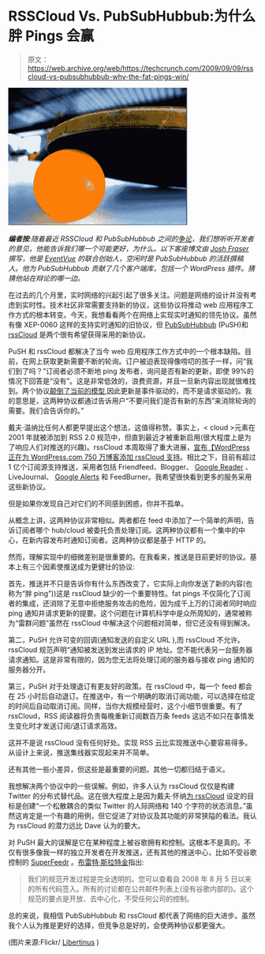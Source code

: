 # RSSCloud Vs. PubSubHubbub:为什么胖 Pings 会赢

> 原文：<https://web.archive.org/web/https://techcrunch.com/2009/09/09/rsscloud-vs-pubsubhubbub-why-the-fat-pings-win/>

![](img/79aabc24ce7fe53861178a9b8e747391.png)

***编者按**:随着最近 RSSCloud 和 PubSubHubbub 之间的[争论](https://web.archive.org/web/20230321184118/http://www.techcrunchit.com/2009/07/23/hey-you-get-off-of-my-cloud/)，我们想听听开发者的意见，他能告诉我们哪一个可能更好，为什么。以下客座博文由 [Josh Fraser](https://web.archive.org/web/20230321184118/http://www.joshfraser.com/) 撰写，他是 [EventVue](https://web.archive.org/web/20230321184118/http://www.eventvue.com/) 的联合创始人，空闲时是 PubSubHubbub 的活跃撰稿人。他为 PubSubHubbub 贡献了几个客户端库，包括一个 WordPress 插件。猜猜他站在辩论的哪一边。*

在过去的几个月里，实时网络的兴起引起了很多关注。问题是网络的设计并没有考虑到实时性。技术社区非常需要支持新的协议，这些协议将推动 web 应用程序工作方式的根本转变。今天，我想看看两个在网络上实现实时通知的领先协议。虽然有像 XEP-0060 这样的支持实时通知的旧协议，但 [PubSubHubbub](https://web.archive.org/web/20230321184118/http://code.google.com/p/pubsubhubbub/) (PuSH)和 [rssCloud](https://web.archive.org/web/20230321184118/http://www.rsscloud.org/) 是两个很有希望获得采用的新协议。

PuSH 和 rssCloud 都解决了当今 web 应用程序工作方式中的一个根本缺陷。目前，在网上获取更新需要不断的轮询。订户被迫表现得像唠叨的孩子一样，问“我们到了吗？”订阅者必须不断地 ping 发布者，询问是否有新的更新，即使 99%的情况下回答是“没有”。这是非常低效的，浪费资源，并且一旦新内容出现就很难找到。两个协议[颠倒了当前的模型](https://web.archive.org/web/20230321184118/https://techcrunch.com/2009/07/09/speeding-up-rss/),因此更新是事件驱动的，而不是请求驱动的。我的意思是，这两种协议都通过告诉用户“不要问我们是否有新的东西”来消除轮询的需要。我们会告诉你的。”

戴夫·温纳比任何人都更早提出这个想法，这值得称赞。事实上，< cloud >元素在 2001 年就被添加到 RSS 2.0 规范中，但直到最近才被重新启用(很大程度上是为了响应人们对推送的兴趣)。rssCloud 本周取得了重大进展，[宣布【WordPress 正在](/web/20230321184118/https://techcrunch.com/2009/09/09/2009/09/07/wordpress-enables-rsscloud-in-post-feeds/)[为 WordPress.com 750 万博客添加 rssCloud 支持](https://web.archive.org/web/20230321184118/https://techcrunch.com/2009/09/07/wordpress-enables-rsscloud-in-post-feeds/)。相比之下，目前有超过 1 亿个订阅源支持推送，采用者包括 Friendfeed、Blogger、 [Google Reader](https://web.archive.org/web/20230321184118/https://techcrunch.com/2009/08/05/google-reader-speeds-up-sharing-with-pubsubhubbub/) 、LiveJournal、 [Google Alerts](https://web.archive.org/web/20230321184118/https://techcrunch.com/2009/08/19/google-continues-to-feed-the-pubsubhubbub-google-alerts-now-in-real-time/) 和 FeedBurner。我希望很快看到更多的服务采用这些新协议。

但是如果你发现自己对它们的不同感到困惑，你并不孤单。

从概念上讲，这两种协议非常相似。两者都在 feed 中添加了一个简单的声明，告诉订阅者哪个 hub/cloud 被委托负责处理订阅。这两种协议都有一个集中的中心，在新内容发布时通知订阅者。这两种协议都是基于 HTTP 的。

然而，理解实现中的细微差别是很重要的。在我看来，推送是目前更好的协议。基本上有三个因素使推送成为更健壮的协议:

首先，推送并不只是告诉你有什么东西改变了，它实际上向你发送了新的内容(也称为“胖 ping”))这是 rssCloud 缺少的一个重要特性。fat pings 不仅简化了订阅者的集成，还消除了无意中拒绝服务攻击的危险，因为成千上万的订阅者同时响应 ping 通知并请求更新的提要。这个问题在计算机科学中是众所周知的，通常被称为“雷群问题”虽然在 rssCloud 中解决这个问题相对简单，但它还没有得到解决。

第二，PuSH 允许可变的回调(通知发送的自定义 URL ),而 rssCloud 不允许。rssCloud 规范声明“通知被发送到发出请求的 IP 地址。您不能代表另一台服务器请求通知。这是非常有限的，因为您无法将处理订阅的服务器与接收 ping 通知的服务器分开。

第三，PuSH 对于处理退订有更友好的政策。在 rssCloud 中，每一个 feed 都会在 25 小时后自动退订。在推送中，有一个明确的取消订阅功能，可以选择在给定的时间后自动取消订阅。同样，当你大规模经营时，这个小细节很重要。有了 rssCloud，RSS 阅读器将负责每晚重新订阅数百万条 feeds 这远不如只在事情发生变化时才发送订阅/退订请求高效。

这并不是说 rssCloud 没有任何好处。实现 RSS 云比实现推送中心要容易得多。从设计上来说，推送集线器实现起来并不简单。

还有其他一些小差异，但这些是最重要的问题。其他一切都归结于语义。

我想解决两个协议中的一些误解。例如，许多人认为 rssCloud 仅仅是构建 Twitter 的分布式替代品。这在很大程度上是因为戴夫·怀纳[为 rssCloud](https://web.archive.org/web/20230321184118/http://rsscloud.org/walkthrough.html) 设定的目标是创建“一个松散耦合的类似 Twitter 的人际网络和 140 个字符的状态消息。”虽然这肯定是一个有趣的用例，但它促进了对协议及其功能的非常狭隘的看法。我认为 rssCloud 的潜力远比 Dave 认为的要大。

对 PuSH 最大的误解是它在某种程度上被谷歌拥有和控制。这根本不是真的。不仅有很多像我一样的独立开发者在开发推送，还有其他的推送中心，比如不受谷歌控制的 [SuperFeedr](https://web.archive.org/web/20230321184118/http://superfeedr.com/) 。[布雷特·斯拉特金](https://web.archive.org/web/20230321184118/http://www.crunchbase.com/person/brett-slatkin)指出:

> 我们的规范开发过程是完全透明的。您可以查看自 2008 年 8 月 5 日以来的所有代码签入。所有的讨论都在公共邮件列表上(没有谷歌内部的)。这个规范的要点是开放、去中心化，不受任何公司的控制。

总的来说，我相信 PubSubHubbub 和 rssCloud 都代表了网络的巨大进步。虽然我个人认为推是更好的选择，但竞争总是好的，会使两种协议都更强大。

(图片来源:Flickr/ [Libertinus](https://web.archive.org/web/20230321184118/http://www.flickr.com/photos/libertinus/171410082/) )